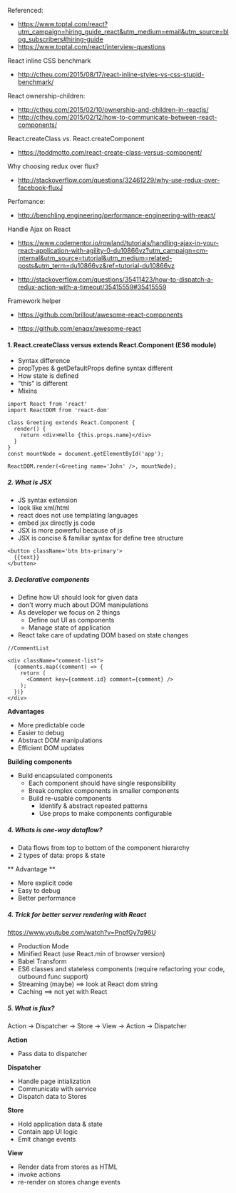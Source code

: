 Referenced:
* https://www.toptal.com/react?utm_campaign=hiring_guide_react&utm_medium=email&utm_source=blog_subscribers#hiring-guide
* https://www.toptal.com/react/interview-questions

React inline CSS benchmark
* http://ctheu.com/2015/08/17/react-inline-styles-vs-css-stupid-benchmark/

React ownership-children:
* http://ctheu.com/2015/02/10/ownership-and-children-in-reactjs/
* http://ctheu.com/2015/02/12/how-to-communicate-between-react-components/

React.createClass vs. React.createComponent
* https://toddmotto.com/react-create-class-versus-component/

Why choosing redux over flux?
* http://stackoverflow.com/questions/32461229/why-use-redux-over-facebook-fluxJ

Perfomance:
* http://benchling.engineering/performance-engineering-with-react/

Handle Ajax on React
* https://www.codementor.io/rowland/tutorials/handling-ajax-in-your-react-application-with-agility-0-du10866vz?utm_campaign=cm-internal&utm_source=tutorial&utm_medium=related-posts&utm_term=du10866vz&ref=tutorial-du10866vz

* http://stackoverflow.com/questions/35411423/how-to-dispatch-a-redux-action-with-a-timeout/35415559#35415559

Framework helper
* https://github.com/brillout/awesome-react-components

* https://github.com/enaqx/awesome-react

#### 1. React.createClass versus extends React.Component (ES6 module)

* Syntax difference
* propTypes & getDefaultProps define syntax different
* How state is defined
* "this" is different
* Mixins

```
import React from 'react'
import ReactDOM from 'react-dom'

class Greeting extends React.Component {
  render() {
    return <div>Hello {this.props.name}</div>
  }
}
const mountNode = document.getElementById('app');

ReactDOM.render(<Greeting name='John' />, mountNode);

```

##### 2. What is JSX

* JS syntax extension
* look like xml/html
* react does not use templating languages
* embed jsx directly js code
* JSX is more powerful because of js
* JSX is concise & familiar syntax for define tree structure

```
<button className='btn btn-primary'>
  {{text}}
</button>

```

##### 3. Declarative components
* Define how UI should look for given data
* don't worry much about DOM manipulations
* As developer we focus on 2 things
  * Define out UI as components
  * Manage state of application
* React take care of updating DOM based on state changes

```
//CommentList

<div className="comment-list">
  {comments.map((comment) => {
    return (
      <Comment key={comment.id} comment={comment} />
    );
  })}
</div>

```

**Advantages**
* More predictable code
* Easier to debug
* Abstract DOM manipulations
* Efficient DOM updates

**Building components**
* Build encapsulated components
  * Each component should have single responsibility
  * Break complex components in smaller components
  * Build re-usable components
    * Identify & abstract repeated patterns
    * Use props to make components configurable

##### 4. Whats is one-way dataflow?
* Data flows from top to bottom of the component hierarchy
* 2 types of data: props & state

** Advantage **
* More explicit code
* Easy to debug
* Better performance

##### 4. Trick for better server rendering with React

https://www.youtube.com/watch?v=PnpfGy7q96U

* Production Mode
* Minified React (use React.min of browser version)
* Babel Transform
* ES6 classes and stateless components (require refactoring your code, outbound func support)
* Streaming (maybe) ==> look at React dom string
* Caching ==> not yet with React

##### 5. What is flux?

Action -> Dispatcher -> Store -> View -> Action -> Dispatcher

**Action**
* Pass data to dispatcher

**Dispatcher**
* Handle page intialization
* Communicate with service
* Dispatch data to Stores

**Store**
* Hold application data & state
* Contain app UI logic
* Emit change events

**View**
* Render data from stores as HTML
* invoke actions
* re-render on stores change events
